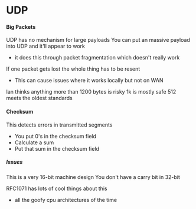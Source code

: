 # UDP

#### Big Packets
UDP has no mechanism for large payloads
You can put an massive payload into UDP and it'll appear to work
- it does this through packet fragmentation which doesn't really work

If one packet gets lost the whole thing has to be resent
- This can cause issues where it works locally but not on WAN

Ian thinks anything more than 1200 bytes is risky
1k is mostly safe
512 meets the oldest standards

#### Checksum
This detects errors in transmitted segments
- You put 0's in the checksum field
- Calculate a sum
- Put that sum in the checksum field

##### Issues
This is a very 16-bit machine design
You don't have a carry bit in 32-bit

RFC1071 has lots of cool things about this
- all the goofy cpu architectures of the time